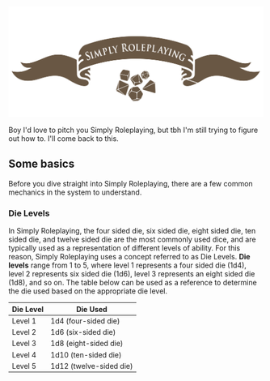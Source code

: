 ![Simply Roleplaying banner](img/SRP_Fancy_2-colour.png)

Boy I'd love to pitch you Simply Roleplaying, but tbh I'm still trying to figure out how to. I'll come back to this.



## Some basics

Before you dive straight into Simply Roleplaying, there are a few common mechanics in the system to understand.

### Die Levels

In Simply Roleplaying, the four sided die, six sided die, eight sided die, ten sided die, and twelve sided die are the most commonly used dice, and are typically used as a representation of different levels of ability. For this reason, Simply Roleplaying uses a concept referred to as Die Levels. **Die levels** range from 1 to 5, where level 1 represents a four sided die (1d4), level 2 represents six sided die (1d6), level 3 represents an eight sided die (1d8), and so on. The table below can be used as a reference to determine the die used based on the appropriate die level.



| Die Level | Die Used                |
| --------- | ----------------------- |
| Level 1   | 1d4 (four-sided die)    |
| Level 2   | 1d6 (six-sided die)     |
| Level 3   | 1d8 (eight-sided die)   |
| Level 4   | 1d10 (ten-sided die)    |
| Level 5   | 1d12 (twelve-sided die) |